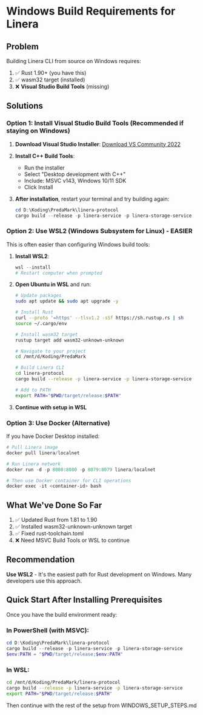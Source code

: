 # Windows Build Requirements for Linera

## Problem
Building Linera CLI from source on Windows requires:
1. ✅ Rust 1.90+ (you have this)
2. ✅ wasm32 target (installed)
3. ❌ **Visual Studio Build Tools** (missing)

## Solutions

### Option 1: Install Visual Studio Build Tools (Recommended if staying on Windows)

1. **Download Visual Studio Installer**: [Download VS Community 2022](https://visualstudio.microsoft.com/visual-cpp-build-tools/)

2. **Install C++ Build Tools**:
   - Run the installer
   - Select "Desktop development with C++"
   - Include: MSVC v143, Windows 10/11 SDK
   - Click Install

3. **After installation**, restart your terminal and try building again:
   ```powershell
   cd D:\Koding\PredaMark\linera-protocol
   cargo build --release -p linera-service -p linera-storage-service
   ```

### Option 2: Use WSL2 (Windows Subsystem for Linux) - **EASIER**

This is often easier than configuring Windows build tools:

1. **Install WSL2**:
   ```powershell
   wsl --install
   # Restart computer when prompted
   ```

2. **Open Ubuntu in WSL** and run:
   ```bash
   # Update packages
   sudo apt update && sudo apt upgrade -y
   
   # Install Rust
   curl --proto '=https' --tlsv1.2 -sSf https://sh.rustup.rs | sh
   source ~/.cargo/env
   
   # Install wasm32 target
   rustup target add wasm32-unknown-unknown
   
   # Navigate to your project
   cd /mnt/d/Koding/PredaMark
   
   # Build Linera CLI
   cd linera-protocol
   cargo build --release -p linera-service -p linera-storage-service
   
   # Add to PATH
   export PATH="$PWD/target/release:$PATH"
   ```

3. **Continue with setup in WSL**

### Option 3: Use Docker (Alternative)

If you have Docker Desktop installed:

```powershell
# Pull Linera image
docker pull linera/localnet

# Run Linera network
docker run -d -p 8080:8080 -p 8079:8079 linera/localnet

# Then use Docker container for CLI operations
docker exec -it <container-id> bash
```

## What We've Done So Far

1. ✅ Updated Rust from 1.81 to 1.90
2. ✅ Installed wasm32-unknown-unknown target
3. ✅ Fixed rust-toolchain.toml
4. ❌ Need MSVC Build Tools or WSL to continue

## Recommendation

**Use WSL2** - It's the easiest path for Rust development on Windows. Many developers use this approach.

## Quick Start After Installing Prerequisites

Once you have the build environment ready:

### In PowerShell (with MSVC):
```powershell
cd D:\Koding\PredaMark\linera-protocol
cargo build --release -p linera-service -p linera-storage-service
$env:PATH = "$PWD/target/release;$env:PATH"
```

### In WSL:
```bash
cd /mnt/d/Koding/PredaMark/linera-protocol
cargo build --release -p linera-service -p linera-storage-service
export PATH="$PWD/target/release:$PATH"
```

Then continue with the rest of the setup from WINDOWS_SETUP_STEPS.md

